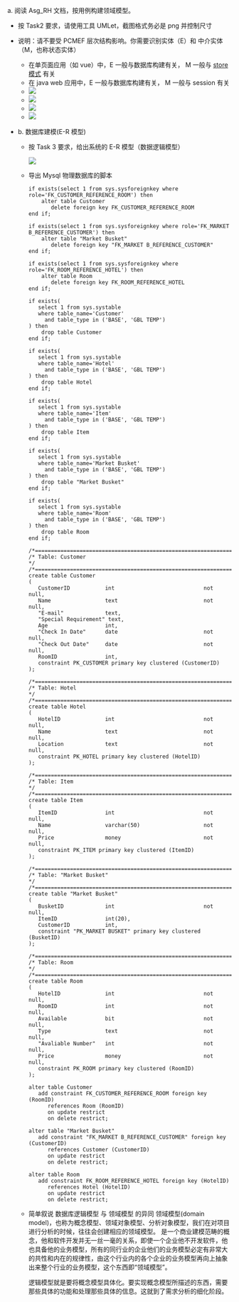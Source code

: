 a. 阅读 Asg_RH 文档，按用例构建领域模型。
- 按 Task2 要求，请使用工具 UMLet，截图格式务必是 png 并控制尺寸
- 说明：请不要受 PCMEF 层次结构影响。你需要识别实体（E）和 中介实体（M，也称状态实体）
  - 在单页面应用（如 vue）中，E 一般与数据库构建有关， M 一般与 [store 模式](https://cn.vuejs.org/v2/guide/state-management.html) 有关
  - 在 java web 应用中，E 一般与数据库构建有关， M 一般与 session 有关
  - <img src="../resources/picture/Homework4/room.png">
  - <img src="../resources/picture/Homework4/hotel.png">
  - <img src="../resources/picture/Homework4/room2.png">
  - <img src="../resources/picture/Homework4/pay.png">

- b. 数据库建模(E-R 模型)
  - 按 Task 3 要求，给出系统的 E-R 模型（数据逻辑模型）

    <img src="../resources/picture/homework4/SQL.png">

  - 导出 Mysql 物理数据库的脚本
    ```mysql
    if exists(select 1 from sys.sysforeignkey where role='FK_CUSTOMER_REFERENCE_ROOM') then
        alter table Customer
           delete foreign key FK_CUSTOMER_REFERENCE_ROOM
    end if;

    if exists(select 1 from sys.sysforeignkey where role='FK_MARKET B_REFERENCE_CUSTOMER') then
        alter table "Market Busket"
           delete foreign key "FK_MARKET B_REFERENCE_CUSTOMER"
    end if;

    if exists(select 1 from sys.sysforeignkey where role='FK_ROOM_REFERENCE_HOTEL') then
        alter table Room
           delete foreign key FK_ROOM_REFERENCE_HOTEL
    end if;

    if exists(
       select 1 from sys.systable 
       where table_name='Customer'
         and table_type in ('BASE', 'GBL TEMP')
    ) then
        drop table Customer
    end if;

    if exists(
       select 1 from sys.systable 
       where table_name='Hotel'
         and table_type in ('BASE', 'GBL TEMP')
    ) then
        drop table Hotel
    end if;

    if exists(
       select 1 from sys.systable 
       where table_name='Item'
         and table_type in ('BASE', 'GBL TEMP')
    ) then
        drop table Item
    end if;

    if exists(
       select 1 from sys.systable 
       where table_name='Market Busket'
         and table_type in ('BASE', 'GBL TEMP')
    ) then
        drop table "Market Busket"
    end if;

    if exists(
       select 1 from sys.systable 
       where table_name='Room'
         and table_type in ('BASE', 'GBL TEMP')
    ) then
        drop table Room
    end if;

    /*==============================================================*/
    /* Table: Customer                                              */
    /*==============================================================*/
    create table Customer 
    (
       CustomerID           int                            not null,
       Name                 text                           not null,
       "E-mail"             text,
       "Special Requirement" text,
       Age                  int,
       "Check In Date"      date                           not null,
       "Check Out Date"     date                           not null,
       RoomID               int,
       constraint PK_CUSTOMER primary key clustered (CustomerID)
    );

    /*==============================================================*/
    /* Table: Hotel                                                 */
    /*==============================================================*/
    create table Hotel 
    (
       HotelID              int                            not null,
       Name                 text                           not null,
       Location             text                           not null,
       constraint PK_HOTEL primary key clustered (HotelID)
    );

    /*==============================================================*/
    /* Table: Item                                                  */
    /*==============================================================*/
    create table Item 
    (
       ItemID               int                            not null,
       Name                 varchar(50)                    not null,
       Price                money                          not null,
       constraint PK_ITEM primary key clustered (ItemID)
    );

    /*==============================================================*/
    /* Table: "Market Busket"                                       */
    /*==============================================================*/
    create table "Market Busket" 
    (
       BusketID             int                            not null,
       ItemID               int(20),
       CustomerID           int,
       constraint "PK_MARKET BUSKET" primary key clustered (BusketID)
    );

    /*==============================================================*/
    /* Table: Room                                                  */
    /*==============================================================*/
    create table Room 
    (
       HotelID              int                            not null,
       RoomID               int                            not null,
       Available            bit                            not null,
       Type                 text                           not null,
       "Avaliable Number"   int                            not null,
       Price                money                          not null,
       constraint PK_ROOM primary key clustered (RoomID)
    );

    alter table Customer
       add constraint FK_CUSTOMER_REFERENCE_ROOM foreign key (RoomID)
          references Room (RoomID)
          on update restrict
          on delete restrict;

    alter table "Market Busket"
       add constraint "FK_MARKET B_REFERENCE_CUSTOMER" foreign key (CustomerID)
          references Customer (CustomerID)
          on update restrict
          on delete restrict;

    alter table Room
       add constraint FK_ROOM_REFERENCE_HOTEL foreign key (HotelID)
          references Hotel (HotelID)
          on update restrict
          on delete restrict;
    ```
  
  - 简单叙说 数据库逻辑模型 与 领域模型 的异同
    领域模型(domain model)，也称为概念模型、领域对象模型、分析对象模型，我们在对项目进行分析的时候，往往会创建相应的领域模型。 是一个商业建模范畴的概念，他和软件开发并无一丝一毫的关系，即使一个企业他不开发软件，他也具备他的业务模型，所有的同行业的企业他们的业务模型必定有非常大的共性和内在的规律性，由这个行业内的各个企业的业务模型再向上抽象出来整个行业的业务模型，这个东西即“领域模型”。

     逻辑模型就是要将概念模型具体化。要实现概念模型所描述的东西，需要那些具体的功能和处理那些具体的信息。这就到了需求分析的细化阶段。